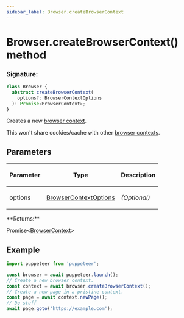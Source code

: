 ```yaml
---
sidebar_label: Browser.createBrowserContext
---
```


# Browser.createBrowserContext() method

### Signature:

```typescript
class Browser {
  abstract createBrowserContext(
    options?: BrowserContextOptions
  ): Promise<BrowserContext>;
}
```

Creates a new [browser context](./puppeteer.browsercontext.md).

This won't share cookies/cache with other [browser contexts](./puppeteer.browsercontext.md).

## Parameters

<table><thead><tr><th>

Parameter

</th><th>

Type

</th><th>

Description

</th></tr></thead>
<tbody><tr><td>

options

</td><td>

[BrowserContextOptions](./puppeteer.browsercontextoptions.md)

</td><td>

_(Optional)_

</td></tr>
</tbody></table>
**Returns:**

Promise&lt;[BrowserContext](./puppeteer.browsercontext.md)&gt;

## Example

```ts
import puppeteer from 'puppeteer';

const browser = await puppeteer.launch();
// Create a new browser context.
const context = await browser.createBrowserContext();
// Create a new page in a pristine context.
const page = await context.newPage();
// Do stuff
await page.goto('https://example.com');
```

